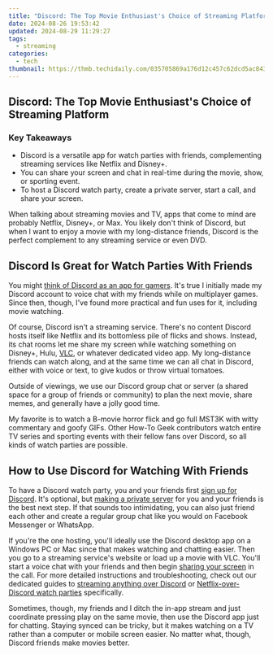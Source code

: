 ```yaml
---
title: "Discord: The Top Movie Enthusiast's Choice of Streaming Platform"
date: 2024-08-26 19:53:42
updated: 2024-08-29 11:29:27
tags:
  - streaming
categories:
  - tech
thumbnail: https://thmb.techidaily.com/035705869a176d12c457c62dcd5ac8433382a242da2e6ee8d5c9aeccc24af52d.jpg
---
```


## Discord: The Top Movie Enthusiast's Choice of Streaming Platform

### Key Takeaways

* Discord is a versatile app for watch parties with friends, complementing streaming services like Netflix and Disney+.
* You can share your screen and chat in real-time during the movie, show, or sporting event.
* To host a Discord watch party, create a private server, start a call, and share your screen.

 When talking about streaming movies and TV, apps that come to mind are probably Netflix, Disney+, or Max. You likely don't think of Discord, but when I want to enjoy a movie with my long-distance friends, Discord is the perfect complement to any streaming service or even DVD.

##  Discord Is Great for Watch Parties With Friends

 You might [think of Discord as an app for gamers](https://extra-lessons.techidaily.com/best-of-the-best-ultimate-list-of-gopro-casings-for-2024/). It's true I initially made my Discord account to voice chat with my friends while on multiplayer games. Since then, though, I've found more practical and fun uses for it, including movie watching.

 Of course, Discord isn't a streaming service. There's no content Discord hosts itself like Netflix and its bottomless pile of flicks and shows. Instead, its chat rooms let me share my screen while watching something on Disney+, Hulu, [VLC](https://www.videolan.org/), or whatever dedicated video app. My long-distance friends can watch along, and at the same time we can all chat in Discord, either with voice or text, to give kudos or throw virtual tomatoes.

 Outside of viewings, we use our Discord group chat or server (a shared space for a group of friends or community) to plan the next movie, share memes, and generally have a jolly good time.

 My favorite is to watch a B-movie horror flick and go full MST3K with witty commentary and goofy GIFs. Other How-To Geek contributors watch entire TV series and sporting events with their fellow fans over Discord, so all kinds of watch parties are possible.

##  How to Use Discord for Watching With Friends

 To have a Discord watch party, you and your friends first [sign up for Discord](https://support.discord.com/hc/en-us/articles/360033931551-Getting-Started). It's optional, but [making a private server](https://facebook-clips.techidaily.com/updated-seamless-music-addition-for-social-media-iphoneandroid/) for you and your friends is the best next step. If that sounds too intimidating, you can also just friend each other and create a regular group chat like you would on Facebook Messenger or WhatsApp.

 If you're the one hosting, you'll ideally use the Discord desktop app on a Windows PC or Mac since that makes watching and chatting easier. Then you go to a streaming service's website or load up a movie with VLC. You'll start a voice chat with your friends and then begin [sharing your screen](https://techno-recovery.techidaily.com/ace-the-skype-screen-the-ultimate-top-9-guide-to-nailing-remote-interviews/) in the call. For more detailed instructions and troubleshooting, check out our dedicated guides to [streaming anything over Discord](https://eaxpv-info.techidaily.com/new-in-2024-for-students-discover-the-top-10-historical-youtube-channels-now/) or [Netflix-over-Discord watch parties](https://eaxpv-info.techidaily.com/updated-2024-approved-guffaw-generation-generating-7-hilarious-video-moments-online/) specifically.

 Sometimes, though, my friends and I ditch the in-app stream and just coordinate pressing play on the same movie, then use the Discord app just for chatting. Staying synced can be tricky, but it makes watching on a TV rather than a computer or mobile screen easier. No matter what, though, Discord friends make movies better.

<ins class="adsbygoogle"
     style="display:block"
     data-ad-format="autorelaxed"
     data-ad-client="ca-pub-7571918770474297"
     data-ad-slot="1223367746"></ins>



<ins class="adsbygoogle"
     style="display:block"
     data-ad-client="ca-pub-7571918770474297"
     data-ad-slot="8358498916"
     data-ad-format="auto"
     data-full-width-responsive="true"></ins>
